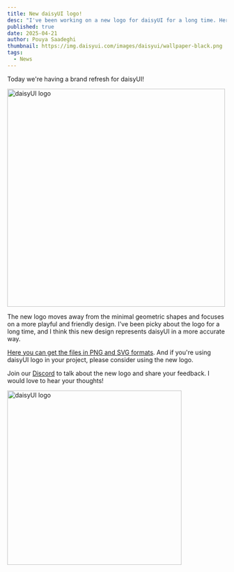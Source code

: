 ```yaml
---
title: New daisyUI logo!
desc: "I've been working on a new logo for daisyUI for a long time. Here's the new logo!"
published: true
date: 2025-04-21
author: Pouya Saadeghi
thumbnail: https://img.daisyui.com/images/daisyui/wallpaper-black.png
tags:
  - News
---
```


<script>
  import Translate from "$components/Translate.svelte"
</script>

Today we're having a brand refresh for daisyUI!

<div class="text-center">
  <img
    class="pointer-events-none inline-block align-bottom"
    src="https://img.daisyui.com/images/daisyui/mark-rotating.svg"
    alt="daisyUI logo"
    width="500"
    height="500"
    loading="lazy"
  />
</div>

The new logo moves away from the minimal geometric shapes and focuses on a more playful and friendly design. I've been picky about the logo for a long time, and I think this new design represents daisyUI in a more accurate way.

[Here you can get the files in PNG and SVG formats](/brand/). And if you're using daisyUI logo in your project, please consider using the new logo.

Join our [Discord](/discord/) to talk about the new logo and share your feedback. I would love to hear your thoughts!

<div class="text-center mx-2">
  <img
    class="pointer-events-none w-full h-auto inline-block align-bottom rounded-box"
    src="https://img.daisyui.com/images/daisyui/guides.svg"
    alt="daisyUI logo"
    width="400"
    height="400"
    loading="lazy"
  />
</div>
